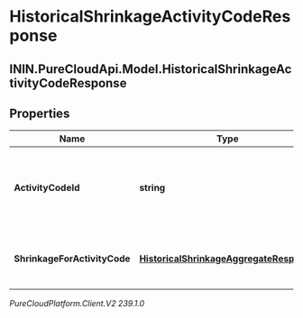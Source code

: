 # HistoricalShrinkageActivityCodeResponse

## ININ.PureCloudApi.Model.HistoricalShrinkageActivityCodeResponse

## Properties

|Name | Type | Description | Notes|
|------------ | ------------- | ------------- | -------------|
| **ActivityCodeId** | **string** | The ID of the activity code for which shrinkage data is provided | [optional] |
| **ShrinkageForActivityCode** | [**HistoricalShrinkageAggregateResponse**](HistoricalShrinkageAggregateResponse) | Aggregated shrinkage data for the activity code | [optional] |



_PureCloudPlatform.Client.V2 239.1.0_
